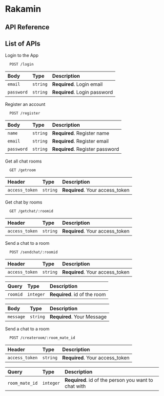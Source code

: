 # Rakamin

## API Reference

## List of APIs

Login to the App

```http
  POST /login
```

| Body       | Type     | Description                  |
| :--------- | :------- | :--------------------------- |
| `email`    | `string` | **Required**. Login email    |
| `password` | `string` | **Required**. Login password |

Register an account

```http
  POST /register
```

| Body       | Type     | Description                     |
| :--------- | :------- | :------------------------------ |
| `name`     | `string` | **Required**. Register name     |
| `email`    | `string` | **Required**. Register email    |
| `password` | `string` | **Required**. Register password |

Get all chat rooms

```http
  GET /getroom
```

| Header         | Type     | Description                     |
| :------------- | :------- | :------------------------------ |
| `access_token` | `string` | **Required**. Your access_token |

Get chat by rooms

```http
  GET /getchat/:roomid
```

| Header         | Type     | Description                     |
| :------------- | :------- | :------------------------------ |
| `access_token` | `string` | **Required**. Your access_token |

Send a chat to a room

```http
  POST /sendchat/:roomid
```

| Header         | Type     | Description                     |
| :------------- | :------- | :------------------------------ |
| `access_token` | `string` | **Required**. Your access_token |

| Query    | Type      | Description                  |
| :------- | :-------- | :--------------------------- |
| `roomid` | `integer` | **Required**. id of the room |

| Body      | Type     | Description                |
| :-------- | :------- | :------------------------- |
| `message` | `string` | **Required**. Your Message |

Send a chat to a room

```http
  POST /createroom/:room_mate_id
```

| Header         | Type     | Description                     |
| :------------- | :------- | :------------------------------ |
| `access_token` | `string` | **Required**. Your access_token |

| Query          | Type      | Description                                          |
| :------------- | :-------- | :--------------------------------------------------- |
| `room_mate_id` | `integer` | **Required**. id of the person you want to chat with |
